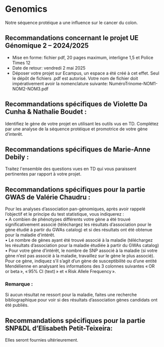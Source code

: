 # Genomics
Notre séquence protéique a une influence sur le cancer du colon.

## Recommandations concernant le projet UE Génomique 2 – 2024/2025
- Mise en forme: fichier pdf, 20 pages maximum, interligne 1,5 et Police Times 12
- Date de retour: vendredi 2 mai 2025
- Déposer votre projet sur Ecampus, un espace a été créé à cet effet. Seul le dépôt de fichiers .pdf est autorisé.
Votre nom de fichier doit impérativement avoir la nomenclature suivante: NuméroTrinome-NOM1-NOM2-NOM3.pdf

## Recommandations spécifiques de Violette Da Cunha & Nathalie Boudet :
Identifiez le gène de votre projet en utilisant les outils vus en TD.
Complétez par une analyse de la séquence protéique et promotrice de votre
gène d’interêt.

## Recommandations spécifiques de Marie-Anne Debily : 
Traitez l'ensemble des questions vues en TD qui vous paraissent pertinentes par rapport à votre projet.

## Recommandations spécifiques pour la partie GWAS de Valérie Chaudru :
Pour les analyses d’association pan-génomiques, après avoir rappelé l’objectif et le principe du test statistique, vous indiquerez :  
• A combien de phénotypes différents votre gène a été trouvé significativement associé (téléchargez les résultats d’association pour le gène étudié à partir du GWAs catalog) et si des résultats ont été obtenue pour la maladie d’intérêt.  
• Le nombre de gènes ayant été trouvé associé à la maladie (téléchargez les résultats d’association pour la maladie étudiée à partir du GWAs catalog)  
• Pour votre gène d’intérêt, le nombre de SNP associé à la maladie (si votre gène n’est pas associé à la maladie, travaillez sur le gène le plus associé).  
Pour ce gène, indiquez s’il s’agit d’un gène de susceptibilité ou d’une entité Mendélienne en analysant les informations des 3 colonnes suivantes « OR or beta », « 95% CI (text) » et « Risk Allele Frequency ».
### Remarque :
Si aucun résultat ne ressort pour la maladie, faites une recherche bibliographique pour voir si des résultats d’association gènes candidats ont été publiés.

## Recommandations spécifiques pour la partie SNP&DL d’Elisabeth Petit-Teixeira:
Elles seront fournies ultérieurement. 
